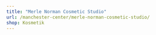 ```yaml
---
title: "Merle Norman Cosmetic Studio"
url: /manchester-center/merle-norman-cosmetic-studio/
shop: Kosmetik
---
```

